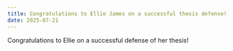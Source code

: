 ```yaml
---
title: Congratulations to Ellie James on a successful thesis defense!
date: 2025-07-21
---
```


Congratulations to Ellie on a successful defense of her thesis!

